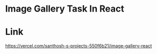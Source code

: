 # Image Gallery Task In React
# Link
https://vercel.com/santhosh-s-projects-550f6b21/image-gallery-react
